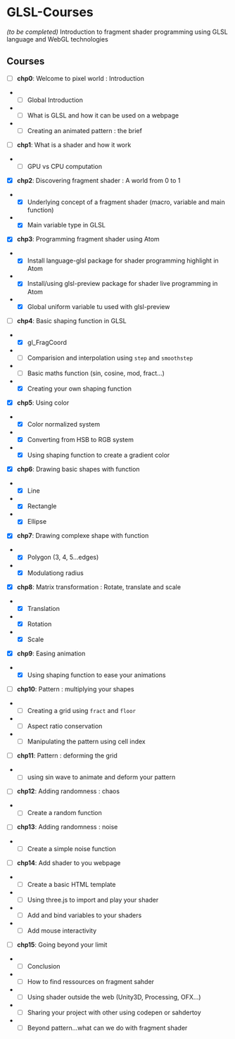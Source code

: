 # GLSL-Courses
*(to be completed)*
Introduction to fragment shader programming using GLSL language and WebGL technologies

## Courses
* [ ] **chp0**: Welcome to pixel world : Introduction
* * [ ] Global Introduction
* * [ ] What is GLSL and how it can be used on a webpage
* * [ ] Creating an animated pattern : the brief
* [ ] **chp1**: What is a shader and how it work
* * [ ] GPU vs CPU computation
* [x] **chp2**: Discovering fragment shader : A world from 0 to 1
* * [x] Underlying concept of a fragment shader (macro, variable and main function)
* * [x] Main variable type in GLSL
* [x] **chp3**: Programming fragment shader using Atom
* * [x] Install language-glsl package for shader programming highlight in Atom
* * [x] Install/using glsl-preview package for shader live programming in Atom
* * [x] Global uniform variable tu used with glsl-preview
* [ ] **chp4**: Basic shaping function in GLSL
* * [x] gl_FragCoord
* * [ ] Comparision and interpolation using ```step``` and ```smoothstep```
* * [ ] Basic maths function (sin, cosine, mod, fract...)
* * [x] Creating your own shaping function
* [X] **chp5**: Using color
* * [X] Color normalized system
* * [X] Converting from HSB to RGB system
* * [x] Using shaping function to create a gradient color
* [X] **chp6**: Drawing basic shapes with function
* * [x] Line
* * [x] Rectangle
* * [x] Ellipse
* [x] **chp7**: Drawing complexe shape with function
* * [x] Polygon (3, 4, 5...edges)
* * [x] Modulationg radius
* [x] **chp8**: Matrix transformation : Rotate, translate and scale
* * [X] Translation
* * [X] Rotation
* * [X] Scale
* [x] **chp9**: Easing animation
* * [x] Using shaping function to ease your animations
* [ ] **chp10**: Pattern : multiplying your shapes
* * [ ] Creating a grid using ```fract``` and ```floor```
* * [ ] Aspect ratio conservation
* * [ ] Manipulating the pattern using cell index
* [ ] **chp11**: Pattern : deforming the grid
* * [ ] using sin wave to animate and deform your pattern
* [ ] **chp12**: Adding randomness : chaos
* * [ ] Create a random function
* [ ] **chp13**: Adding randomness : noise
* * [ ] Create a simple noise function
* [ ] **chp14**: Add shader to you webpage
* * [ ] Create a basic HTML template
* * [ ] Using three.js to import and play your shader
* * [ ] Add and bind variables to your shaders
* * [ ] Add mouse interactivity
* [ ] **chp15**: Going beyond your limit
* * [ ] Conclusion
* * [ ] How to find ressources on fragment sahder
* * [ ] Using shader outside the web (Unity3D, Processing, OFX...)
* * [ ] Sharing your project with other using codepen or sahdertoy
* * [ ] Beyond pattern...what can we do with fragment shader
